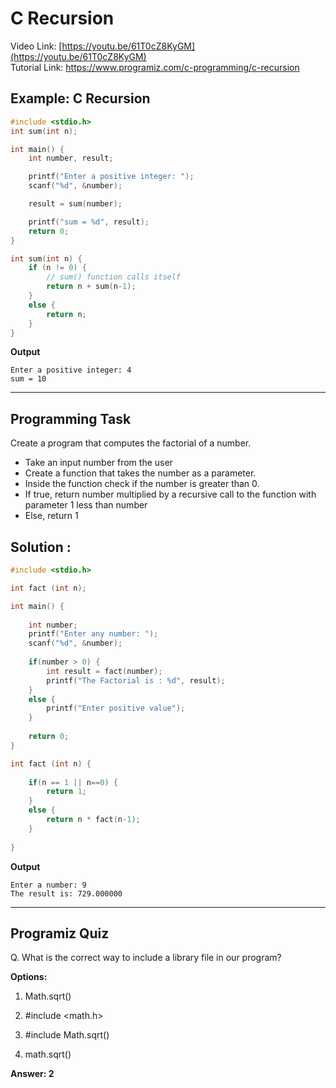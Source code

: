 # C Recursion
Video Link: [https://youtu.be/61T0cZ8KyGM](https://youtu.be/61T0cZ8KyGM)  
Tutorial Link: [https://www.programiz.com/c-programming/c-recursion
](https://www.programiz.com/c-programming/c-recursion
)
 
## Example: C Recursion

```c
#include <stdio.h>
int sum(int n);

int main() {
    int number, result;

    printf("Enter a positive integer: ");
    scanf("%d", &number);

    result = sum(number);

    printf("sum = %d", result);
    return 0;
}

int sum(int n) {
    if (n != 0) {
        // sum() function calls itself
        return n + sum(n-1); 
    }  
    else {
        return n;
    }
}

```
 
**Output**
```
Enter a positive integer: 4
sum = 10

```
 

---
## Programming Task
Create a program that computes the factorial of a number.  
- Take an input number from the user 
- Create a function that takes the number as a parameter. 
- Inside the function check if the number is greater than 0.
- If true, return number multiplied by a recursive call to the function with parameter 1 less than number  
- Else, return 1
 
## Solution :
```c
#include <stdio.h>

int fact (int n);

int main() {
    
    int number;
    printf("Enter any number: ");
    scanf("%d", &number);
    
    if(number > 0) {
        int result = fact(number);
        printf("The Factorial is : %d", result);
    }
    else {
        printf("Enter positive value");
    }
    
    return 0;
}

int fact (int n) {
    
    if(n == 1 || n==0) {
        return 1;
    }
    else {
        return n * fact(n-1);
    }
    
}

```
**Output**
```
Enter a number: 9
The result is: 729.000000
```
---
 
## Programiz Quiz
 
Q.  What is the correct way to include a library file in our program?
 
 
**Options:**
1. Math.sqrt()
 
1. #include <math.h>
 
1. #include Math.sqrt()
 
1. math.sqrt()
 
**Answer: 2**

